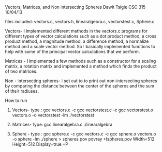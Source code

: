 Vectors, Matrices, and Non intersecting Spheres
Dawit Tsigie
CSC 315
10/04/13

files included: vectors.c, vectors.h, linearalgebra.c, vectorstest.c, Sphere.c

Vectors- I implemented different methods in the vectors.c programs for different types of vector calculations such as a dot product method, a cross product method, a magnitude method, a difference method, a normalize method and a scale vector method. So I basically implemented  functions to help with some of the principal vector calculations that we perform.

Matrices - I implemented a few methods such as a constructor for a scaling matrix, a rotation matrix and  implemented a method which finds the product of two matrices.

Non - intersecting spheres- I set out to to print out non-intersecting spheres by comparing the distance between the center of the spheres and the sum of their radiuses. 

How to run

1. Vectors- type :  gcc vectors.c -c
		    gcc vectorstest.c -c
		    gcc vectorstest.o vectors.o -o vectorstest -lm
		    ./vectorstest

2. Matrices- type:  gcc linearalgebra.c
	            ./linearalgebra

3. Sphere - type :  gcc sphere.c -c
		    gcc vectors.c -c
		    gcc sphere.o vectors.o -o sphere -lm
		    ./sphere > spheres.pov
		    povray +Ispheres.pov Width=512 Height=512 Display=true +P


